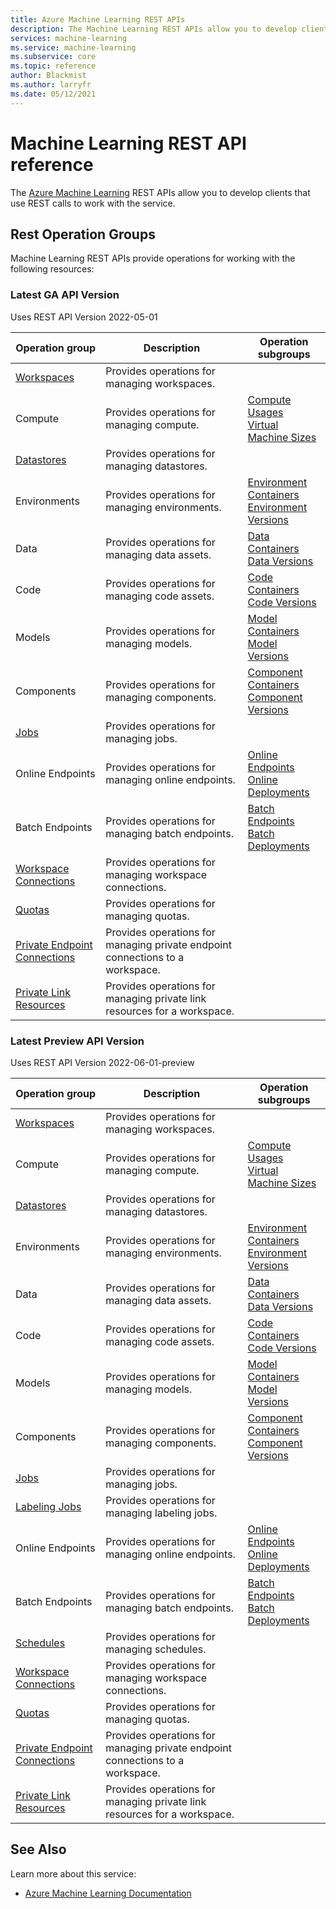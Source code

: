 ```yaml
---
title: Azure Machine Learning REST APIs
description: The Machine Learning REST APIs allow you to develop clients that use REST calls to work with the service.
services: machine-learning
ms.service: machine-learning
ms.subservice: core
ms.topic: reference
author: Blackmist
ms.author: larryfr
ms.date: 05/12/2021
---
```


# Machine Learning REST API reference
The [Azure Machine Learning](https://docs.microsoft.com/azure/machine-learning/) REST APIs allow you to develop clients that use REST calls to work with the service.
## Rest Operation Groups

Machine Learning REST APIs provide operations for working with the following resources:

### Latest GA API Version

Uses REST API Version 2022-05-01

| Operation group | Description                                                        | Operation subgroups |
| --------------- | ------------------------------------------------------------------ | ------------------- |
| [Workspaces](/rest/api/azureml/2022-05-01/workspaces) | Provides operations for managing workspaces. |
| Compute | Provides operations for managing compute. | [Compute](/rest/api/azureml/2022-05-01/compute) <br /> [Usages](/rest/api/azureml/2022-05-01/usages) <br /> [Virtual Machine Sizes](/rest/api/azureml/2022-05-01/virtual-machine-sizes) |
| [Datastores](/rest/api/azureml/2022-05-01/datastores) | Provides operations for managing datastores. |
| Environments | Provides operations for managing environments. | [Environment Containers](/rest/api/azureml/2022-05-01/environment-containers) <br /> [Environment Versions](/rest/api/azureml/2022-05-01/environment-versions) |
| Data | Provides operations for managing data assets. | [Data Containers](/rest/api/azureml/2022-05-01/data-containers) <br /> [Data Versions](/rest/api/azureml/2022-05-01/data-versions) |
| Code | Provides operations for managing code assets. | [Code Containers](/rest/api/azureml/2022-05-01/code-containers) <br /> [Code Versions](/rest/api/azureml/2022-05-01/code-versions) |
| Models | Provides operations for managing models. | [Model Containers](/rest/api/azureml/2022-05-01/model-containers) <br /> [Model Versions](/rest/api/azureml/2022-05-01/model-versions) |
| Components | Provides operations for managing components. | [Component Containers](/rest/api/azureml/2022-05-01/component-containers) <br /> [Component Versions](/rest/api/azureml/2022-05-01/component-versions) |
| [Jobs](/rest/api/azureml/2022-05-01/jobs) | Provides operations for managing jobs. |
| Online Endpoints | Provides operations for managing online endpoints. | [Online Endpoints](/rest/api/azureml/2022-05-01/online-endpoints) <br /> [Online Deployments](/rest/api/azureml/2022-05-01/online-deployments) |
| Batch Endpoints | Provides operations for managing batch endpoints. | [Batch Endpoints](/rest/api/azureml/2022-05-01/batch-endpoints) <br /> [Batch Deployments](/rest/api/azureml/2022-05-01/batch-deployments) |
| [Workspace Connections](/rest/api/azureml/2022-05-01/workspace-connections) | Provides operations for managing workspace connections. |
| [Quotas](/rest/api/azureml/2022-05-01/quotas) | Provides operations for managing quotas. |
| [Private Endpoint Connections](/rest/api/azureml/2022-05-01/private-endpoint-connections) | Provides operations for managing private endpoint connections to a workspace. |
| [Private Link Resources](/rest/api/azureml/2022-05-01/private-link-resources) | Provides operations for managing private link resources for a workspace. |

### Latest Preview API Version

Uses REST API Version 2022-06-01-preview

| Operation group | Description | Operation subgroups |
| --------------- | ------------| ------------------- |
| [Workspaces](/rest/api/azureml/2022-06-01-preview/workspaces) | Provides operations for managing workspaces. |
| Compute | Provides operations for managing compute. | [Compute](/rest/api/azureml/2022-06-01-preview/compute) <br /> [Usages](/rest/api/azureml/2022-06-01-preview/usages) <br /> [Virtual Machine Sizes](/rest/api/azureml/2022-06-01-preview/virtual-machine-sizes) |
| [Datastores](/rest/api/azureml/2022-06-01-preview/datastores) | Provides operations for managing datastores. |
| Environments | Provides operations for managing environments. | [Environment Containers](/rest/api/azureml/2022-06-01-preview/environment-containers) <br /> [Environment Versions](/rest/api/azureml/2022-06-01-preview/environment-versions) |
| Data | Provides operations for managing data assets. | [Data Containers](/rest/api/azureml/2022-06-01-preview/data-containers) <br /> [Data Versions](/rest/api/azureml/2022-06-01-preview/data-versions) |
| Code | Provides operations for managing code assets. | [Code Containers](/rest/api/azureml/2022-06-01-preview/code-containers) <br /> [Code Versions](/rest/api/azureml/2022-06-01-preview/code-versions) |
| Models | Provides operations for managing models. | [Model Containers](/rest/api/azureml/2022-06-01-preview/model-containers) <br /> [Model Versions](/rest/api/azureml/2022-06-01-preview/model-versions) |
| Components | Provides operations for managing components. | [Component Containers](/rest/api/azureml/2022-06-01-preview/component-containers) <br /> [Component Versions](/rest/api/azureml/2022-06-01-preview/component-versions) |
| [Jobs](/rest/api/azureml/2022-06-01-preview/jobs) | Provides operations for managing jobs. |
| [Labeling Jobs](/rest/api/azureml/2022-06-01-preview/labeling-jobs) | Provides operations for managing labeling jobs. |
| Online Endpoints | Provides operations for managing online endpoints. | [Online Endpoints](/rest/api/azureml/2022-06-01-preview/online-endpoints) <br /> [Online Deployments](/rest/api/azureml/2022-06-01-preview/online-deployments) |
| Batch Endpoints | Provides operations for managing batch endpoints. | [Batch Endpoints](/rest/api/azureml/2022-06-01-preview/batch-endpoints) <br /> [Batch Deployments](/rest/api/azureml/2022-06-01-preview/batch-deployments) |
| [Schedules](/rest/api/azureml/2022-06-01-preview/schedules) | Provides operations for managing schedules. |
| [Workspace Connections](/rest/api/azureml/2022-06-01-preview/workspace-connections) | Provides operations for managing workspace connections. |
| [Quotas](/rest/api/azureml/2022-06-01-preview/quotas) | Provides operations for managing quotas. |
| [Private Endpoint Connections](/rest/api/azureml/2022-06-01-preview/private-endpoint-connections) | Provides operations for managing private endpoint connections to a workspace. |
| [Private Link Resources](/rest/api/azureml/2022-06-01-preview/private-link-resources) | Provides operations for managing private link resources for a workspace. |

## See Also

Learn more about this service:
* [Azure Machine Learning Documentation](https://docs.microsoft.com/azure/machine-learning/)

